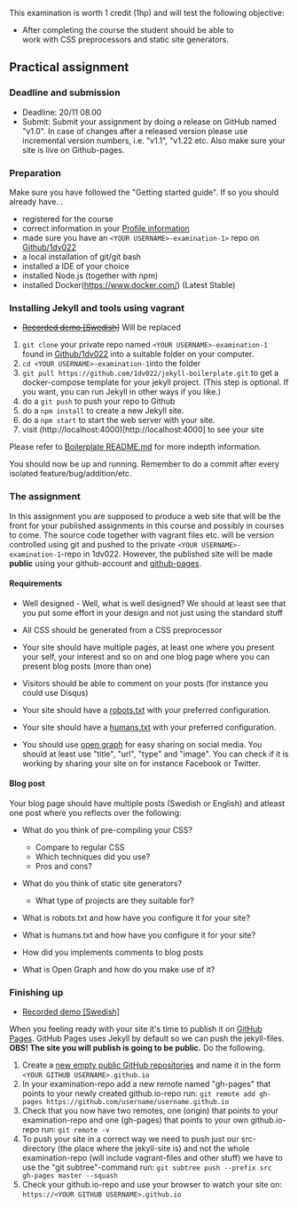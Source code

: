 This examination is worth 1 credit (1hp) and will test the following objective:
* After completing the course the student should be able to work with CSS preprocessors and static site generators.

## Practical assignment

### Deadline and submission
* Deadline: 20/11 08.00
* Submit: Submit your assignment by doing a release on GitHub named "v1.0". In case of changes after a released version please use incremental version numbers, i.e. "v1.1", "v1.22 etc. Also make sure your site is live on Github-pages.

### Preparation

Make sure you have followed the "Getting started guide". If so you should already have...
* registered for the course
* correct information in your [Profile information](https://coursepress.lnu.se/profile/)
* made sure you have an `<YOUR USERNAME>-examination-1>` repo on [Github/1dv022](http://github.com/1dv022)
* a local installation of git/git bash
* installed a IDE of your choice
* installed Node.js (together with npm)
* installed Docker(https://www.docker.com/) (Latest Stable)

### Installing Jekyll and tools using vagrant

* ~~[Recorded demo [Swedish]](https://youtu.be/KT8y18TMmFE)~~ Will be replaced

1. `git clone` your private repo named `<YOUR USERNAME>-examination-1` found in [Github/1dv022](http://github.com/1dv022) into a suitable folder on your computer.
2. `cd <YOUR USERNAME>-examination-1`into the folder
3. `git pull https://github.com/1dv022/jekyll-boilerplate.git` to get a docker-compose template for your jekyll project. (This step is optional. If you want, you can run Jekyll in other ways if you like.)
4. do a `git push` to push your repo to Github
5. do a `npm install` to create a new Jekyll site.
6. do a `npm start` to start the web server with your site.
7. visit (http://localhost:4000)[http://localhost:4000] to see your site

Please refer to [Boilerplate README.md](https://github.com/1dv022/jekyll-boilerplate/blob/master/README.md) for more indepth information.

You should now be up and running. Remember to do a commit after every isolated feature/bug/addition/etc.

### The assignment
In this assignment you are supposed to produce a web site that will be the front for your published assignments in this course and possibly in courses to come. The source code together with vagrant files etc. will be version controlled using git and pushed to the private `<YOUR USERNAME>-examination-1`-repo in 1dv022. However, the published site will be made **public** using your github-account and [github-pages](https://pages.github.com/).

#### Requirements

* Well designed - Well, what is well designed? We should at least see that you
put some effort in your design and not just using the standard stuff

* All CSS should be generated from a CSS preprocessor

* Your site should have multiple pages, at least one where you present
your self, your interest and so on and one blog page where you can present
blog posts (more than one)

* Visitors should be able to comment on your posts (for instance you could use
Disqus)

* Your site should have a [robots.txt](http://www.robotstxt.org/) with your preferred configuration.

* Your site should have a [humans.txt](http://humanstxt.org/) with your preferred configuration.

* You should use [open graph](http://ogp.me/) for easy sharing on social media.
You should at least use "title", "url", "type" and "image". You can check if it is
working by sharing your site on for instance Facebook or Twitter.

#### Blog post

Your blog page should have multiple posts (Swedish or English) and atleast one post where you reflects over the following:

* What do you think of pre-compiling your CSS?
  * Compare to regular CSS
  * Which techniques did you use?
  * Pros and cons?

* What do you think of static site generators?
  * What type of projects are they suitable for?

* What is robots.txt and how have you configure it for your site?

* What is humans.txt and how have you configure it for your site?

* How did you implements comments to blog posts

* What is Open Graph and how do you make use of it?

### Finishing up

* [Recorded demo [Swedish]](https://youtu.be/rV9VrCMOzzI)

When you feeling ready with your site it's time to publish it on [GitHub Pages](https://pages.github.com/). GitHub Pages uses Jekyll by default so we can push the jekyll-files. **OBS! The site you will publish is going to be public.** Do the following.

1. Create a [new empty public GitHub repositories](https://github.com/new) and name it in the form `<YOUR GITHUB USERNAME>.github.io`
2. In your examination-repo add a new remote named "gh-pages" that points to your newly created github.io-repo run:
```git remote add gh-pages https://github.com/username/username.github.io```
3. Check that you now have two remotes, one (origin) that points to your examination-repo and one (gh-pages) that points to your own github.io-repo run:
```git remote -v```
4. To push your site in a correct way we need to push just our src-directory (the place where the jekyll-site is) and not the whole examination-repo (will include vagrant-files and other stuff) we have to use the "git subtree"-command run:
```git subtree push --prefix src  gh-pages master --squash```
5. Check your github.io-repo and use your browser to watch your site on: `https://<YOUR GITHUB USERNAME>.github.io`

